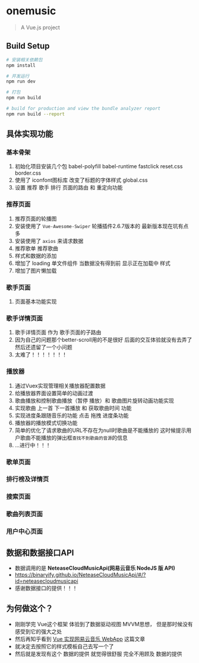 # onemusic

> A Vue.js project

## Build Setup

``` bash
# 安装相关依赖包
npm install

# 开发运行
npm run dev

# 打包
npm run build

# build for production and view the bundle analyzer report
npm run build --report
```

## 具体实现功能

### 基本骨架

1. 初始化项目安装几个包   babel-polyfill  babel-runtime  fastclick   reset.css  border.css
2. 使用了 iconfont图标库  改变了标题的字体样式   global.css
3. 设置 推荐 歌手 排行 页面的路由 和 重定向功能

### 推荐页面

1. 推荐页面的轮播图
  1. 安装使用了 `Vue-Awesome-Swiper` 轮播插件2.6.7版本的 最新版本现在坑有点多
  2. 安装使用了 `axios` 来请求数据 
2. 推荐歌单 推荐歌曲
  1. 样式和数据的添加
  2. 增加了 loading 单文件组件 当数据没有得到前 显示正在加载中 样式
  3. 增加了图片懒加载

### 歌手页面
1. 页面基本功能实现

### 歌手详情页面
1. 歌手详情页面 作为 歌手页面的子路由
2. 因为自己的问题那个better-scroll用的不是很好 后面的交互体验就没有去弄了然后还遗留了一个小问题
3. 太难了！！！！！！！

### 播放器
1. 通过Vuex实现管理相关播放器配置数据 
2. 给播放器界面设置简单的动画过渡
3. 歌曲播放和控制歌曲播放（暂停 播放）和 歌曲图片旋转动画功能实现
4. 实现歌曲 上一首 下一首播放 和 获取歌曲时间 功能 
5. 实现进度条跟随音乐的功能 点击 拖拽 进度条功能
6. 播放器的播放模式切换功能 
7. 简单的优化了请求歌曲的URL不存在为null时歌曲是不能播放的 这时候提示用户歌曲不能播放的弹出框`查找不到歌曲的音源`的信息
8. ...进行中！！！

### 歌单页面

### 排行榜及详情页

### 搜索页面

### 歌曲列表页面

### 用户中心页面

## 数据和数据接口API
  * 数据调用的是 **NeteaseCloudMusicApi(网易云音乐 NodeJS 版 API)**
  * https://binaryify.github.io/NeteaseCloudMusicApi/#/?id=neteasecloudmusicapi
  * 感谢数据接口的提供！！！

## 为何做这个？
  * 刚刚学完 Vue这个框架 体验到了数据驱动视图 MVVM思想， 但是那时候没有感受到它的强大之处
  * 然后再知乎看到 [Vue 实现网易云音乐 WebApp](https://zhuanlan.zhihu.com/p/36889981) 这篇文章
  * 就决定去按照它的样式模板自己去写一个了
  * 然后就是发现有这个 数据的提供 就觉得很舒服 完全不用顾及 数据的提供


